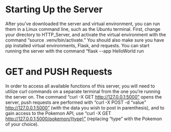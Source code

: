 # Starting Up the Server
After you’ve downloaded the server and virtual environment, you can run them in a Linux command line, such as the Ubuntu terminal. First, change your directory to HTTP_Server, and activate the virtual environment with the command “source .venv/bin/activate.” You should also make sure you have pip installed virtual environments, Flask, and requests. You can start running the server with the command “flask --app HelloWorld run 

# GET and PUSH Requests
In order to access all available functions of this server, you will need to utilize curl commands on a separate terminal from the one you’re running the server on. The command “curl -X GET http://127.0.0.1:5000” opens the server, push requests are performed with “curl -X POST -d “value” http://127.0.0.1:5000” (with the data you wish to post in parenthesis), and to gain access to the Pokemon API, use “curl -X GET http://127.0.0.1:5000/pokemon/{type}” (replacing “type” with the Pokemon of your choice).

